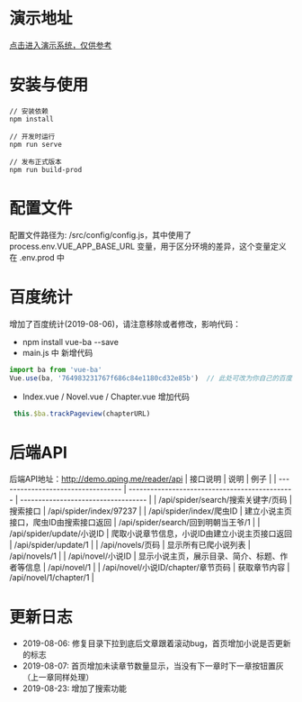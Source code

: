# 演示地址
[点击进入演示系统，仅供参考](http://demo.qping.me/reader)

# 安装与使用
```
// 安装依赖 
npm install

// 开发时运行 
npm run serve

// 发布正式版本 
npm run build-prod

```

# 配置文件
配置文件路径为: /src/config/config.js，其中使用了 process.env.VUE_APP_BASE_URL 变量，用于区分环境的差异，这个变量定义在 .env.prod 中


# 百度统计
增加了百度统计(2019-08-06)，请注意移除或者修改，影响代码：
* npm install vue-ba --save
* main.js 中 新增代码
``` js
import ba from 'vue-ba'
Vue.use(ba, '764983231767f686c84e1180cd32e85b')  // 此处可改为你自己的百度统计SiteId
```
* Index.vue / Novel.vue / Chapter.vue 增加代码
```js
 this.$ba.trackPageview(chapterURL)
```


# 后端API
后端API地址：http://demo.qping.me/reader/api
| 接口说明                           | 说明                                           | 例子                                |
| ---------------------------------- | ---------------------------------------------- | ----------------------------------- |
| /api/spider/search/搜索关键字/页码 | 搜索接口                                       | /api/spider/index/97237             |
| /api/spider/index/爬虫ID           | 建立小说主页接口，爬虫ID由搜索接口返回         | /api/spider/search/回到明朝当王爷/1 |
| /api/spider/update/小说ID          | 爬取小说章节信息，小说ID由建立小说主页接口返回 | /api/spider/update/1                |
| /api/novels/页码                   | 显示所有已爬小说列表                           | /api/novels/1                       |
| /api/novel/小说ID                  | 显示小说主页，展示目录、简介、标题、作者等信息 | /api/novel/1                        |
| /api/novel/小说ID/chapter/章节页码 | 获取章节内容                                   | /api/novel/1/chapter/1              |



# 更新日志
* 2019-08-06: 修复目录下拉到底后文章跟着滚动bug，首页增加小说是否更新的标志
* 2019-08-07: 首页增加未读章节数量显示，当没有下一章时下一章按钮置灰（上一章同样处理）
* 2019-08-23: 增加了搜索功能
